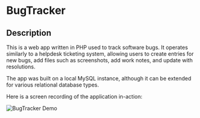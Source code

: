 # BugTracker

## Description
This is a web app written in PHP used to track software bugs. It operates similarly to a helpdesk ticketing system, allowing users to create entries for new bugs, add files such as screenshots, add work notes, and update with resolutions. 

The app was built on a local MySQL instance, although it can be extended for various relational database types. 

Here is a screen recording of the application in-action:

![BugTracker Demo](https://github.com/Austin-Buchanan/BugTracker)


